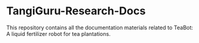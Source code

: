 # TangiGuru-Research-Docs
This repository contains all the documentation materials related to TeaBot: A liquid fertilizer robot for tea plantations.
